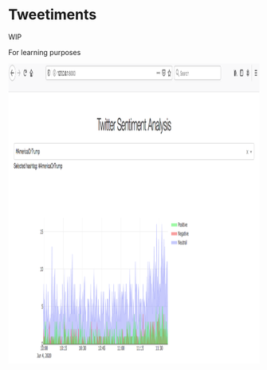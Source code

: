# Tweetiments

WIP

For learning purposes

<p align="center">
  <img src="assets/wip-home.png" alt="wip" height="600" />
</p>
